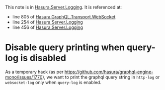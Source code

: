 This note is in [Hasura.Server.Logging](https://github.com/hasura/graphql-engine/blob/master/server/src-lib/Hasura/Server/Logging.hs#L261).
It is referenced at:
  - line 805 of [Hasura.GraphQL.Transport.WebSocket](https://github.com/hasura/graphql-engine/blob/master/server/src-lib/Hasura/GraphQL/Transport/WebSocket.hs#L805)
  - line 254 of [Hasura.Server.Logging](https://github.com/hasura/graphql-engine/blob/master/server/src-lib/Hasura/Server/Logging.hs#L254)
  - line 456 of [Hasura.Server.Logging](https://github.com/hasura/graphql-engine/blob/master/server/src-lib/Hasura/Server/Logging.hs#L456)

# Disable query printing when query-log is disabled

As a temporary hack (as per https://github.com/hasura/graphql-engine-mono/issues/1770),
we want to print the graphql query string in `http-log` or `websocket-log` only
when `query-log` is enabled.

